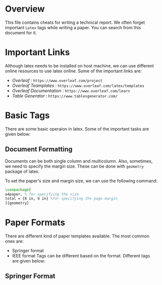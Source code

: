 # Overview
This file contains cheats for writing a technical report. We often forget important ```Latex``` tags while writing a paper. You can search from this document for it. 

# Important Links
Although latex needs to be installed on host machine, we can use different online resources to use latex online. Some of the important links are:
- *Overleaf* : ```https://www.overleaf.com/project```
- *Overleaf Teamplates* : ```https://www.overleaf.com/latex/templates```
- *Overleaf Documentation* : ```https://www.overleaf.com/learn```
- *Table Generator* : ```https://www.tablesgenerator.com/```

# Basic Tags
There are some basic operaion in latex. Some of the important tasks are given below:

## Document Formatting
Documents can be both single column and multicolumn. Also, sometimes, we need to specify the margin size. These can be done with ```geometry``` package of latex. 

To set the paper's size and margin size, we can use the following command:
``` latex
\usepackage[
a4paper, % for specifying the size
total = {8 in, 6 in} %for specifying the page margin
]{geometry}
```

# Paper Formats
There are different kind of paper templates available. The most common ones are:
- Springer format
- IEEE format
Tags can be different based on the format. Different tags are given below:



## Springer Format
